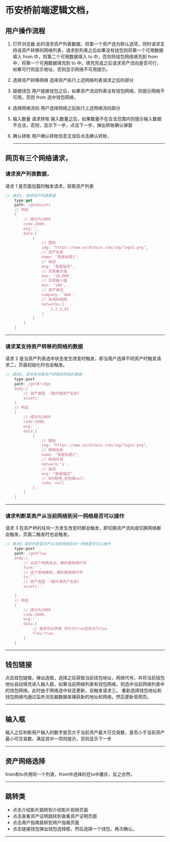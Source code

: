 # 币安桥前端逻辑文档，

## 用户操作流程

1. 打开浏览器 此时请求资产列表数据，将第一个资产选为默认选项，同时请求支持该资产转移的网络列表，请求到列表之后如果没有钱包则将第一个可用数据填入 from 中，将第二个可用数据填入 to 中，否则将钱包网络填充到 from 中，将第一个可用数据填充到 to 中。填充完成之后请求资产流向是否可行，如果可行则显示地址，否则显示网络不可用提示。
2. 选择资产转移网络
   选择资产执行上述网络列表请求之后的部分

3. 链接钱包
   用户链接钱包之后，如果资产流动列表没有钱包网络，则提示网络不可用，否则 from 选中钱包网络，
4. 选择网络流向
   用户选择网络之后执行上述网络流向部分
5. 输入数量 请求转账
   输入数量之后，如果数量不在合法范围内则提示输入数据不合法，否则，显示下一步，点击下一步，弹出转账确认弹窗
6. 确认转账
   用户确认转账信息无误后点击确认转账，
   ***

## 网页有三个网络请求，

### 请求资产列表数据，

请求 1 是页面加载时触发请求，获取资产列表

```js
// 请求1，请求资产列表数据
    type:get
    path: /getAssets
    // 响应
    {
        // 成功为2000
        code:2000,
        msg:'',
        data:[
            {
                // 图标
                img: "https://www.wisdchain.com/img/logo2.png",
                // 资产名称
                name: "我是标题1",
                // 描述
                msg: "我是描述",
                // 交易最大值
                max: '10,000',
                // 交易最小值
                min: '100',
                // 资产单位
                company: 'bbb',
                // 支持的网络
                networks:[
                    1,2,3,42
                ]
            }
        ]
    }


```

---

### 请求某支持资产转移的网络的数据

请求 2 是当资产列表选中状态发生改变时触发，即当用户选择不同资产时触发请求二，页面初始化时也会触发。

```js
// 请求2，请求支持某资产转移的网络的数据
    type:post
    path: /getBridge
    body:{
        // 资产类型 （暂时填资产名称）
        assets:
    }
    // 响应
    {
        // 成功为2000
        code:2000,
        msg:'',
        data:[
            {
                // 图标
                img: "https://www.wisdchain.com/img/logo2.png",
                // 网络名称
                name: "我是标题1",
                // 网络代号
                network:'1',
                // 描述
                msg: "我是描述",
                // 0为暂停,否则填null
                code: null
            },
        ]
    }


```

---

### 请求判断某资产从当前网络到另一网络是否可以操作

请求 3 在资产桥的任何一方发生改变时都会触发，即切换资产流向或切换网络都会触发，页面二触发时也会触发。

```js
// 请求3 请求判断某资产从当前网络到另一网络是否可以操作
    type:post
    path: /getFlow
    body:{
        // 从这个网络发出，填的是网络代号
        form:'',
        // 这个网络接收，填的是网络代号
        to:'',
        // 资产类型 （暂时填资产名称）
        assets:''

    }
    // 响应
    {
        // 成功为2000
        code:2000,
        msg:'',
        data:[
            // 是否可以转移 可行为true否则为folse
            flow:true,
        ]
    }


```

---


## 钱包链接

点击钱包链接，弹出选框，选择之后获取当前钱包地址，网络代号。并将当前钱包地址自动填充进入输入框，如果当前网络列表有钱包网络，则选中当前网络列表中的钱包网络。此时由于网络选中状态更新，会触发请求三。
重新选择钱包地址和钱包网络均通过监听浏览器数据来捕获新的地址和网络，然后更新至网页。

---

## 输入框

输入之后判断用户输入的数字是否大于当前资产最大可交易数，是否小于当前资产最小可交易数，满足其中一项则提示，否则显示下一步

---

## 资产网络选择
from和to共用同一个列表，from中选择的在to中置灰，反之亦然，


---



## 跳转类

- 点击介绍影片跳转到介绍影片视频页面
- 点击查看资产证明跳转到查看资产证明页面
- 点击用户指南跳转到用户指南页面
- 点击链接钱包弹出钱包选择框，然后选择一个钱包，再次确认。

---

